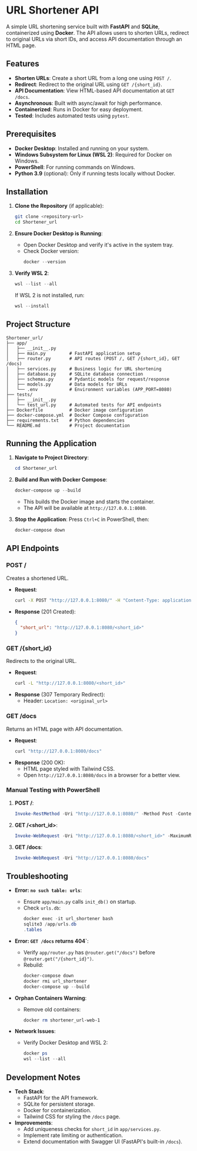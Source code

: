 # URL Shortener API

A simple URL shortening service built with **FastAPI** and **SQLite**, containerized using **Docker**. The API allows users to shorten URLs, redirect to original URLs via short IDs, and access API documentation through an HTML page.

## Features
- **Shorten URLs**: Create a short URL from a long one using `POST /`.
- **Redirect**: Redirect to the original URL using `GET /{short_id}`.
- **API Documentation**: View HTML-based API documentation at `GET /docs`.
- **Asynchronous**: Built with async/await for high performance.
- **Containerized**: Runs in Docker for easy deployment.
- **Tested**: Includes automated tests using `pytest`.

## Prerequisites
- **Docker Desktop**: Installed and running on your system.
- **Windows Subsystem for Linux (WSL 2)**: Required for Docker on Windows.
- **PowerShell**: For running commands on Windows.
- **Python 3.9** (optional): Only if running tests locally without Docker.

## Installation

1. **Clone the Repository** (if applicable):
   ```bash
   git clone <repository-url>
   cd Shortener_url
   ```

2. **Ensure Docker Desktop is Running**:
   - Open Docker Desktop and verify it's active in the system tray.
   - Check Docker version:
     ```powershell
     docker --version
     ```

3. **Verify WSL 2**:
   ```powershell
   wsl --list --all
   ```
   If WSL 2 is not installed, run:
   ```powershell
   wsl --install
   ```

## Project Structure
```
Shortener_url/
├── app/
│   ├── __init__.py
│   ├── main.py         # FastAPI application setup
│   ├── router.py       # API routes (POST /, GET /{short_id}, GET /docs)
│   ├── services.py     # Business logic for URL shortening
│   ├── database.py     # SQLite database connection
│   ├── schemas.py      # Pydantic models for request/response
│   ├── models.py       # Data models for URLs
│   └── .env            # Environment variables (APP_PORT=8080)
├── tests/
│   ├── __init__.py
│   └── test_url.py     # Automated tests for API endpoints
├── Dockerfile          # Docker image configuration
├── docker-compose.yml  # Docker Compose configuration
├── requirements.txt    # Python dependencies
└── README.md           # Project documentation
```

## Running the Application

1. **Navigate to Project Directory**:
   ```powershell
   cd Shortener_url
   ```

2. **Build and Run with Docker Compose**:
   ```powershell
   docker-compose up --build
   ```
   - This builds the Docker image and starts the container.
   - The API will be available at `http://127.0.0.1:8080`.

3. **Stop the Application**:
   Press `Ctrl+C` in PowerShell, then:
   ```powershell
   docker-compose down
   ```

## API Endpoints

### POST /
Creates a shortened URL.

- **Request**:
  ```bash
  curl -X POST "http://127.0.0.1:8080/" -H "Content-Type: application/json" -d '{"url": "http://example.com"}'
  ```
- **Response** (201 Created):
  ```json
  {
    "short_url": "http://127.0.0.1:8080/<short_id>"
  }
  ```

### GET /{short_id}
Redirects to the original URL.

- **Request**:
  ```bash
  curl -L "http://127.0.0.1:8080/<short_id>"
  ```
- **Response** (307 Temporary Redirect):
  - Header: `Location: <original_url>`

### GET /docs
Returns an HTML page with API documentation.

- **Request**:
  ```bash
  curl "http://127.0.0.1:8080/docs"
  ```
- **Response** (200 OK):
  - HTML page styled with Tailwind CSS.
  - Open `http://127.0.0.1:8080/docs` in a browser for a better view.


### Manual Testing with PowerShell
1. **POST /**:
   ```powershell
   Invoke-RestMethod -Uri "http://127.0.0.1:8080/" -Method Post -ContentType "application/json" -Body '{"url": "http://example.com"}'
   ```

2. **GET /<short_id>**:
   ```powershell
   Invoke-WebRequest -Uri "http://127.0.0.1:8080/<short_id>" -MaximumRedirection 0
   ```

3. **GET /docs**:
   ```powershell
   Invoke-WebRequest -Uri "http://127.0.0.1:8080/docs"
   ```

## Troubleshooting

- **Error: `no such table: urls`**:
  - Ensure `app/main.py` calls `init_db()` on startup.
  - Check `urls.db`:
    ```powershell
    docker exec -it url_shortener bash
    sqlite3 /app/urls.db
    .tables
    ```

- **Error: `GET /docs` returns 404`**:
  - Verify `app/router.py` has `@router.get("/docs")` before `@router.get("/{short_id}")`.
  - Rebuild:
    ```powershell
    docker-compose down
    docker rmi url_shortener
    docker-compose up --build
    ```

- **Orphan Containers Warning**:
  - Remove old containers:
    ```powershell
    docker rm shortener_url-web-1
    ```

- **Network Issues**:
  - Verify Docker Desktop and WSL 2:
    ```powershell
    docker ps
    wsl --list --all
    ```

## Development Notes
- **Tech Stack**:
  - FastAPI for the API framework.
  - SQLite for persistent storage.
  - Docker for containerization.
  - Tailwind CSS for styling the `/docs` page.
- **Improvements**:
  - Add uniqueness checks for `short_id` in `app/services.py`.
  - Implement rate limiting or authentication.
  - Extend documentation with Swagger UI (FastAPI's built-in `/docs`).
